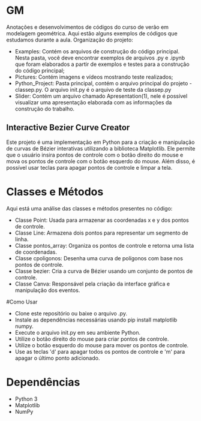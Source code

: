 # GM

Anotações e desenvolvimentos de códigos do curso de verão em modelagem geométrica. Aqui estão alguns exemplos de códigos que estudamos durante a aula.
Organização do projeto: 
- Examples: Contém os arquivos de construção do código principal. Nesta pasta, você deve encontrar exemplos de arquivos .py e .ipynb que foram elaborados a partir de exemplos e testes para a construção do código principal;
- Pictures: Contém imagens e vídeos mostrando teste realizados;
- Python_Project: Pasta principal, contém o arquivo principal do projeto - classep.py. O arquivo init.py é o arquivo de teste da classep.py
- Slider: Contém um arquivo chamado Apresentation(1), nele é possível visualizar uma apresentação elaborada com as informações da construção do trabalho.

## Interactive Bezier Curve Creator
Este projeto é uma implementação em Python para a criação e manipulação de curvas de Bézier interativas utilizando a biblioteca Matplotlib. Ele permite que o usuário insira pontos de controle com o botão direito do mouse e mova os pontos de controle com o botão esquerdo do mouse. Além disso, é possível usar teclas para apagar pontos de controle e limpar a tela.

# Classes e Métodos
Aqui está uma análise das classes e métodos presentes no código:

- Classe Point: Usada para armazenar as coordenadas x e y dos pontos de controle.
- Classe Line: Armazena dois pontos para representar um segmento de linha.
- Classe pontos_array: Organiza os pontos de controle e retorna uma lista de coordenadas.
- Classe cpoligonos: Desenha uma curva de polígonos com base nos pontos de controle.
- Classe bezier: Cria a curva de Bézier usando um conjunto de pontos de controle.
- Classe Canva: Responsável pela criação da interface gráfica e manipulação dos eventos.

#Como Usar
- Clone este repositório ou baixe o arquivo .py.
- Instale as dependências necessárias usando pip install matplotlib numpy.
- Execute o arquivo init.py em seu ambiente Python.
- Utilize o botão direito do mouse para criar pontos de controle.
- Utilize o botão esquerdo do mouse para mover os pontos de controle.
- Use as teclas 'd' para apagar todos os pontos de controle e 'm' para apagar o último ponto adicionado.

# Dependências
- Python 3
- Matplotlib
- NumPy
